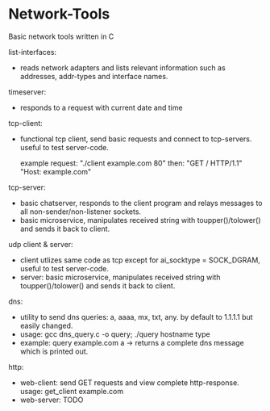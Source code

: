 # Network-Tools
Basic network tools written in C

list-interfaces: 
- reads network adapters and lists relevant information such as addresses, addr-types and interface names.
	
timeserver: 
- responds to a request with current date and time
	

tcp-client: 
- functional tcp client, send basic requests and connect to tcp-servers. useful to test server-code. 

	example request: "./client example.com 80" then:
	"GET / HTTP/1.1"
	"Host: example.com"
	
tcp-server: 
- basic chatserver, responds to the client program and relays messages to all non-sender/non-listener sockets.
- basic microservice, manipulates received string with toupper()/tolower() and sends it back to client.

udp client & server:
- client utlizes same code as tcp except for ai_socktype = SOCK_DGRAM, useful to test server-code.
- server: basic microservice, manipulates received string with toupper()/tolower() and sends it back to client.

dns:
- utility to send dns queries: a, aaaa, mx, txt, any. by default to 1.1.1.1 but easily changed.
- usage: gcc dns_query.c -o query; ./query hostname type
- example: query example.com a -> returns a complete dns message which is printed out.

http:
- web-client: send GET requests and view complete http-response. usage: get_client example.com
- web-server: TODO
